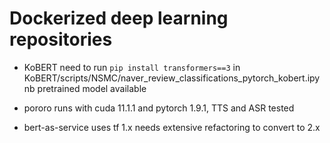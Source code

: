 # Dockerized deep learning repositories

- KoBERT
need to run `pip install transformers==3` in KoBERT/scripts/NSMC/naver_review_classifications_pytorch_kobert.ipynb
pretrained model available

- pororo
runs with cuda 11.1.1 and pytorch 1.9.1, TTS and ASR tested

- bert-as-service
uses tf 1.x needs extensive refactoring to convert to 2.x
